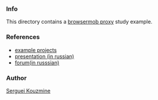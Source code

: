### Info

This directory contains a [browsermob proxy](https://github.com/lightbody/browsermob-proxy) study example.

### References

* [example projects](https://github.com/sskorol/selenium-camp-samples)
* [presentation (in russian)](habrahabr.ru/post/209752/)
* [forum(in russsian)](http://automated-testing.info/t/browsermob-proxy-java-webdriver-pomogite-zapustit-prostejshij-test/4531/24)

### Author

[Serguei Kouzmine](kouzmine_serguei@yahoo.com)